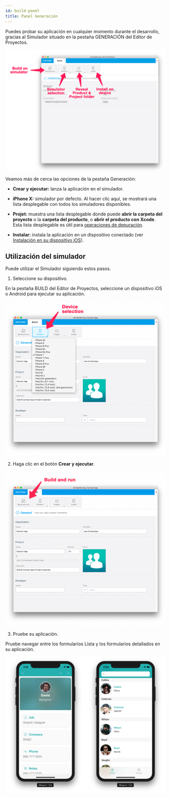 ```yaml
---
id: build-panel
title: Panel Generación
---
```


Puedes probar su aplicación en cualquier momento durante el desarrollo, gracias al Simulador situado en la pestaña GENERACIÓN del Editor de Proyectos.

![BuildTab](img/Build-Tab-4D-for-iOS.png)


Veamos más de cerca las opciones de la pestaña Generación:

* **Crear y ejecutar:** lanza la aplicación en el simulador.

* **iPhone X:** simulador por defecto. Al hacer clic aquí, se mostrará una lista desplegable con todos los simuladores disponibles.

* **Projet:** muestra una lista desplegable donde puede **abrir la carpeta del proyecto** o la **carpeta del producto**, o **abrir el producto con Xcode**. Esta lista desplegable es útil para [operaciones de depuración](../debug/from-project-editor).

* **Instalar:** instala la aplicación en un dispositivo conectado (ver [Instalación en su dispositivo iOS](../deployment/testing-on-your-device)).


## Utilización del simulador

Puede utilizar el Simulador siguiendo estos pasos.

1. Seleccione su dispositivo.

En la pestaña BUILD del Editor de Proyectos, seleccione un dispositivo iOS o Android para ejecutar su aplicación.

![Device selection](img/device-selection-4D-for-ios.png)

2. Haga clic en el botón **Crear y ejecutar**.

![Build and Run](img/build-and-run-4D-for-iOS.png)

3. Pruebe su aplicación.

Pruebe navegar entre los formularios Lista y los formularios detallados en su aplicación.

![Test in Simulator](img/simulator-forms-4D-for-iOS.png) 
